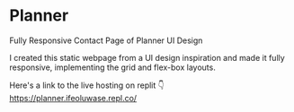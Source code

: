 # Planner
Fully Responsive Contact Page of Planner UI Design

I created this static webpage from a UI design inspiration and made it fully responsive, implementing the grid and flex-box layouts.

Here's a link to the live hosting on replit 👇
<br>
https://planner.ifeoluwase.repl.co/
